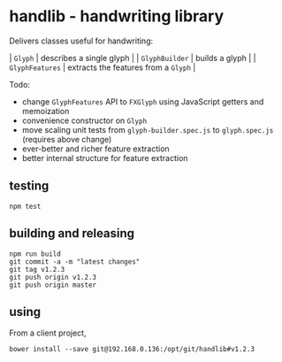 # handlib - handwriting library

Delivers classes useful for handwriting:

| `Glyph` | describes a single glyph |
| `GlyphBuilder` | builds a glyph |
| `GlyphFeatures` | extracts the features from a `Glyph` |

Todo:

* change `GlyphFeatures` API to `FXGlyph` using JavaScript getters and memoization
* convenience constructor on `Glyph`
* move scaling unit tests from `glyph-builder.spec.js` to `glyph.spec.js` (requires above change)
* ever-better and richer feature extraction
* better internal structure for feature extraction

## testing

```shell
npm test
```

## building and releasing

```shell
npm run build
git commit -a -m "latest changes"
git tag v1.2.3
git push origin v1.2.3
git push origin master
```

## using

From a client project,

```shell
bower install --save git@192.168.0.136:/opt/git/handlib#v1.2.3
```
